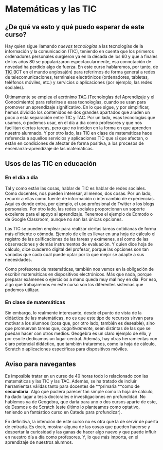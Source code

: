# Matemáticas y las TIC

## ¿De qué va esto y qué puedo esperar de este curso?

Hay quien sigue llamando _nuevas tecnologías_ a las tecnologías de la información y la comunicación \(TIC\), teniendo en cuenta que los primeros ordenadores personales surgieron ya en la década de los 60 y que a finales de los años 80 se popularizaron espectacularmente, esa connotación de novedad ha perdido algo de fuerza. En este curso hablaremos, por tanto, de [TIC ](https://es.wikipedia.org/wiki/Tecnologías_de_la_información_y_la_comunicación)\(ICT en el mundo anglosajón\) para referirnos de forma general a redes de telecomunicaciones, terminales electrónicos \(ordenadores, tabletas, teléfonos móviles, etc.\) y servicios o aplicaciones \(por ejemplo, las redes sociales\).

Últimamente se emplea el acrónimo [TAC ](https://es.wikipedia.org/wiki/Tecnologías_del_aprendizaje_y_el_conocimiento)\(Tecnologías del Aprendizaje y el Conocimiento\) para referirse a esas tecnologías, cuando se usan para promover un aprendizaje significativo. En lo que sigue, y por simplificar, hemos dividido los contenidos en dos grandes apartados que aluden un poco a esta separación entre TIC y TAC. Por un lado, esas tecnologías que usamos, o podemos usar, en el día a día como profesores y que nos facilitan ciertas tareas, pero que no inciden en la forma en que aprenden nuestro alumnado. Y por otro lado, las TIC en clase de matemáticas hace referencia a aquellos servicios y aplicaciones TIC que sí que afectan, o están en condiciones de afectar de forma positiva, a los procesos de enseñanza-aprendizaje de las matemáticas.

## Usos de las TIC en educación

### En el día a día

Tal y como están las cosas, hablar de TIC es hablar de redes sociales. Como docentes, nos pueden interesar, al menos, dos cosas. Por un lado, recurrir a ellas como fuente de información o intercambio de experiencias. Aquí es donde entra, por ejemplo, el uso profesional de Twitter o los blogs personales. Por otro lado, las redes sociales proporcionan un soporte excelente para el apoyo al aprendizaje. Tenemos el ejemplo de Edmodo o de Google Classroom, aunque no son las únicas opciones.

Las TIC se pueden emplear para realizar ciertas tareas cotidianas de forma más eficiente o cómoda. Ejemplo de ello es llevar en una hoja de cálculo el registro de las calificaciones de las tareas y exámenes, así como de las observaciones y demás instrumentos de evaluación. Y quien dice hoja de cálculo, dice cuaderno digital del profesor, porque las opciones son tan variadas que cada cual puede optar por la que mejor se adapte a sus necesidades.

Como profesores de matemáticas, también nos vemos en la obligación de escribir matemáticas en dispositivos electrónicos. Más que nada, porque preparar exámenes o ejercicios a mano queda muy mal hoy en día. Por eso, algo que trabajaremos en este curso son los diferentes sistemas que podemos utilizar.

### En clase de matemáticas

Sin embargo, lo realmente interesante, desde el punto de vista de la didáctica de las matemáticas, no es que este tipo de recursos sirvan para motivar a los alumnos \(cosa que, por otro lado, también es deseable\), sino que promuevan tareas que, _cognitivamente_, sean distintas de las que se puedan hacer con otros medios. Geogebra es un claro ejemplo de ello, y por eso le dedicamos un lugar central. Además, hay otras herramientas con claro potencial didáctico, que también trataremos, como la hoja de cálculo, Scratch o aplicaciones específicas para dispositivos móviles.

## Aviso para navegantes

Es imposible tratar en un curso de 40 horas todo lo relacionado con las matemáticas y las TIC y las TAC. Además, se ha tratado de incluir herramientas válidas tanto para docentes de **primaria **como de **secundaria**. Algo que pudiera parecer tan simple como la hoja de cálculo, ha dado lugar a tesis doctorales e investigaciones en profundidad. No hablemos ya de Geogebra, que daría para uno o dos cursos aparte de este, de Desmos o de Scratch \(este último lo planteamos como optativo, teniendo un fantástico curso en Catedu para profundizar\). 

En definitiva, la intención de este curso no es otra que la de servir de puerta de entrada. Es decir, mostrar alguna de las cosas que pueden hacerse y despertar la curiosidad y las ganas de hacer algo nuevo y que puede influir en nuestro día a día como profesores. Y, lo que más importa, en el aprendizaje de nuestros alumnos.

